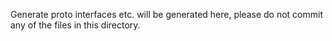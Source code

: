 Generate proto interfaces etc. will be generated here, please do not commit any of the files in this directory.
